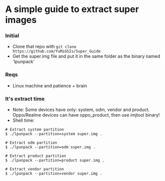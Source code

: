# A simple guide to extract super images

### Initial
* Clone that repo with ```git clone https://github.com/YuMiGSIs/Super_Guide```
* Get the super.img file and put it in the same folder as the binary named 'lpunpack'

### Reqs
* Linux machine and patience + brain

### It's extract time
* Note: Some devices have only: system, odm, vendor and product. Oppo/Realme devices can have oppo_product, then use imjtool binary!
* Shell time:
```
# Extract system partition
$ ./lpunpack --partition=system super.img .

# Extract odm partition
$ ./lpunpack --partition=odm super.img .

# Extract product partition
$ ./lpunpack --partition=product super.img .

# Extract vendor partition
$ ./lpunpack --partition=vendor super.img .
```
